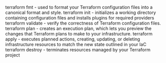 terraform fmt - used to format your Terraform configuration files into a canonical format and style.
terraform init - initializes a working directory containing configuration files and installs plugins for required providers
terraform validate - verify the correctness of Terraform configuration files.
terraform plan - creates an execution plan, which lets you preview the changes that Terraform plans to make to your infrastructure.
terraform apply - executes planned actions, creating, updating, or deleting infrastructure resources to match the new state outlined in your IaC
terraform destroy -  terminates resources managed by your Terraform project
